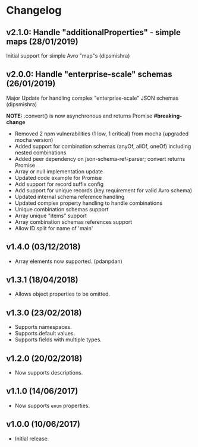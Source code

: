 # Changelog

## v2.1.0: Handle "additionalProperties" - simple maps (28/01/2019)

Initial support for simple Avro "map"s (dipsmishra)

## v2.0.0: Handle "enterprise-scale" schemas (26/01/2019)

Major Update for handling complex "enterprise-scale" JSON schemas (dipsmishra)

**NOTE:** .convert() is now asynchronous and returns Promise **#breaking-change**

* Removed 2 npm vulnerabilities (1 low, 1 critical) from mocha (upgraded mocha version)
* Added support for combination schemas (anyOf, allOf, oneOf) including nested combinations
* Added peer dependency on json-schema-ref-parser; convert returns Promise
* Array or null implementation update
* Updated code example for Promise
* Add support for record suffix config
* Add support for unique records (key requirement for valid Avro schema)
* Updated internal schema reference handling
* Updated complex property handling to handle combinations
* Unique combination schemas support
* Array unique "items" support
* Array combination schemas references support
* Allow ID split for name of 'main'

## v1.4.0 (03/12/2018)

* Array elements now supported. (pdanpdan)

## v1.3.1 (18/04/2018)

* Allows object properties to be omitted.

## v1.3.0 (23/02/2018)

* Supports namespaces.
* Supports default values.
* Supports fields with multiple types.

## v1.2.0 (20/02/2018)

* Now supports descriptions.

## v1.1.0 (14/06/2017)

* Now supports `enum` properties.

## v1.0.0 (10/06/2017)

* Initial release.
